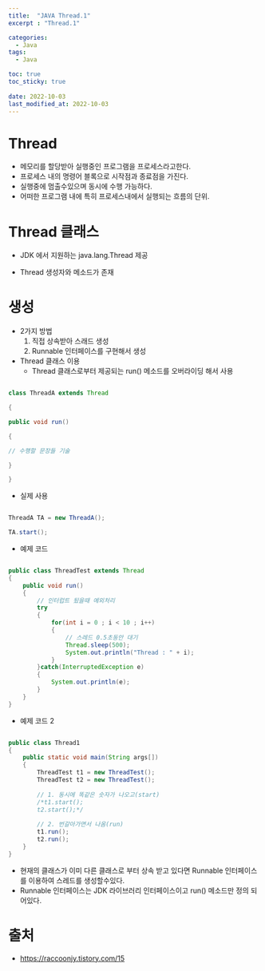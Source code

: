 ```yaml
---
title:  "JAVA Thread.1"
excerpt : "Thread.1"

categories:
  - Java
tags:
  - Java

toc: true
toc_sticky: true
 
date: 2022-10-03
last_modified_at: 2022-10-03
---
```


# Thread

- 메모리를 할당받아 실행중인 프로그램을 프로세스라고한다.
- 프로세스 내의 명령어 블록으로 시작점과 종료점을 가진다.
- 실행중에 멈출수있으며 동시에 수행 가능하다.
- 어떠한 프로그램 내에 특히 프로세스내에서 실행되는 흐름의 단위.

# Thread 클래스

- JDK 에서 지원하는 java.lang.Thread 제공

- Thread 생성자와 메소드가 존재


# 생성

- 2가지 방법
  1. 직접 상속받아 스래드 생성
  2. Runnable 인터페이스를 구현해서 생성
- Thread 클래스 이용
  - Thread 클래스로부터 제공되는 run() 메소드를 오버라이딩 해서 사용

```java

class ThreadA extends Thread

{

public void run()

{

// 수행할 문장들 기술

}

}


```

- 실제 사용

```java

ThreadA TA = new ThreadA();

TA.start();

```


- 예제 코드

```java

public class ThreadTest extends Thread
{
    public void run()
    {
        // 인터럽트 됬을때 예외처리
        try
        {
            for(int i = 0 ; i < 10 ; i++)
            {
                // 스레드 0.5초동안 대기
                Thread.sleep(500);
                System.out.println("Thread : " + i);
            }
        }catch(InterruptedException e)
        {
            System.out.println(e);
        }
    }
}

```

- 예제 코드 2

```java

public class Thread1 
{
    public static void main(String args[])
    {
        ThreadTest t1 = new ThreadTest();
        ThreadTest t2 = new ThreadTest();
        
        // 1. 동시에 똑같은 숫자가 나오고(start)
        /*t1.start();
        t2.start();*/
        
        // 2. 번갈아가면서 나옴(run)
        t1.run();
        t2.run();
    }
}

```

- 현재의 클래스가 이미 다른 클래스로 부터 상속 받고 있다면 Runnable 인터페이스를 이용하여 스레드를 생성할수있다.
- Runnable 인터페이스는 JDK 라이브러리 인터페이스이고 run() 메소드만 정의 되어있다.


# 출처
- https://raccoonjy.tistory.com/15